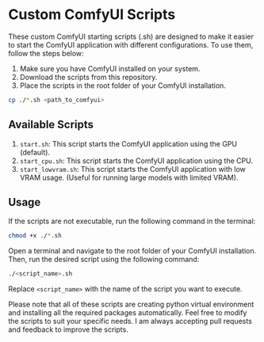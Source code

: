 # Custom ComfyUI Scripts

These custom ComfyUI starting scripts (.sh) are designed to make it easier to start the ComfyUI application with different configurations. To use them, follow the steps below:

1. Make sure you have ComfyUI installed on your system.
2. Download the scripts from this repository.
3. Place the scripts in the root folder of your ComfyUI installation.
```bash
cp ./*.sh <path_to_comfyui>
```

## Available Scripts

1. `start.sh`: This script starts the ComfyUI application using the GPU (default).
2. `start_cpu.sh`: This script starts the ComfyUI application using the CPU.
3. `start_lowvram.sh`: This script starts the ComfyUI application with low VRAM usage. (Useful for running large models with limited VRAM).

## Usage

If the scripts are not executable, run the following command in the terminal:
```bash
chmod +x ./*.sh
```

Open a terminal and navigate to the root folder of your ComfyUI installation. Then, run the desired script using the following command:

```bash
./<script_name>.sh
```

Replace `<script_name>` with the name of the script you want to execute.

Please note that all of these scripts are creating python virtual environment and installing all the required packages automatically. Feel free to modify the scripts to suit your specific needs. I am always accepting pull requests and feedback to improve the scripts. 
